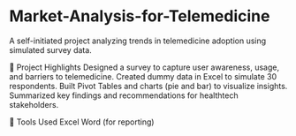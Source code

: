 # Market-Analysis-for-Telemedicine
A self-initiated project analyzing trends in telemedicine adoption using simulated survey data.

🔹 Project Highlights
Designed a survey to capture user awareness, usage, and barriers to telemedicine.
Created dummy data in Excel to simulate 30 respondents.
Built Pivot Tables and charts (pie and bar) to visualize insights.
Summarized key findings and recommendations for healthtech stakeholders.

🚀 Tools Used
Excel
Word (for reporting)
